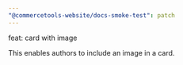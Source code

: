 ```yaml
---
"@commercetools-website/docs-smoke-test": patch
---
```


feat: card with image

This enables authors to include an image in a card.
